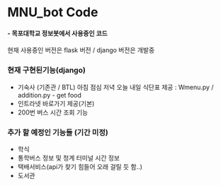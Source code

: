 # MNU_bot Code
#### - 목포대학교 정보봇에서 사용중인 코드
 현재 사용중인 버전은 flask 버전 / django 버전은 개발중
### 현재 구현된기능(django)
* 기숙사 (기존관 / BTL) 아침 점심 저녁 오늘 내일 식단표 제공 : Wmenu.py / addition.py - get food
* 인트라넷 바로가기 제공(기본)
* 200번 버스 시간 조회 기능

### 추가 할 예정인 기능들 (기간 미정)
*   학식
*   통학버스 정보 및 청계 터미널 시간 정보
*   택배서비스(api가 찾기 힘들어 오래 걸릴 듯 함..)
*   도서관

